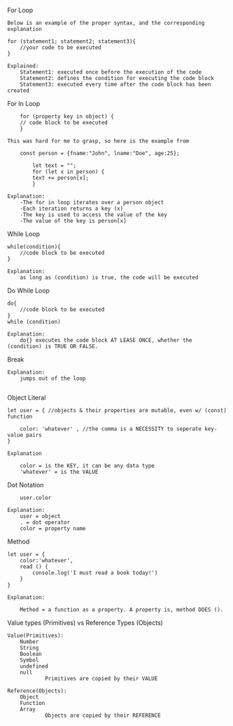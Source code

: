 For Loop

    Below is an example of the proper syntax, and the corresponding explanation

    for (statement1; statement2; statement3){
        //your code to be executed
    }

    Explained:
        Statement1: executed once before the execution of the code
        Statement2: defines the condition for executing the code block
        Statement3: executed every time after the code block has been created

For In Loop

        for (property key in object) {
        // code block to be executed
        }

    This was hard for me to grasp, so here is the example from

        const person = {fname:"John", lname:"Doe", age:25};

            let text = "";
            for (let x in person) {
            text += person[x];
            }

    Explanation:
        -The for in loop iterates over a person object
        -Each iteration returns a key (x)
        -The key is used to access the value of the key
        -The value of the key is person[x]

While Loop

    while(condition){
        //code block to be executed
    }

    Explanation:
        as long as (condition) is true, the code will be executed

Do While Loop

    do{
        //code block to be executed
    }
    while (condition)

    Explanation:
        do{} executes the code block AT LEASE ONCE, whether the (condition) is TRUE OR FALSE.

Break

    Explanation:
        jumps out of the loop

```

```

Object Literal

    let user = { //objects & their properties are mutable, even w/ (const) function

        color: 'whatever' , //the comma is a NECESSITY to seperate key-value pairs
    }

    Explanation

        color = is the KEY, it can be any data type
        'whatever' = is the VALUE

Dot Notation

        user.color

    Explanation:
        user = object
        . = dot operator
        color = property name

Method

    let user = {
        color:'whatever',
        read () {
            console.log('I must read a book today!')
        }
    }

    Explanation:

        Method = a function as a property. A property is, method DOES ().

Value types (Primitives) vs Reference Types (Objects)

    Value(Primitives):
        Number
        String
        Boolean
        Symbol
        undefined
        null
                Primitives are copied by their VALUE

    Reference(Objects):
        Object
        Function
        Array
                Objects are copied by their REFERENCE
